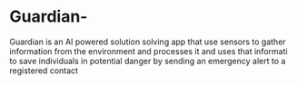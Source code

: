 # Guardian-
Guardian is an AI powered  solution solving app that use sensors to gather information from the environment and processes it and uses that informati to save individuals in potential danger by sending an emergency alert to a registered contact 
